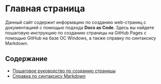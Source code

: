 # Главная страница
Данный сайт содержит информацию по созданию web-страниц с документацией с помощью подхода **Docs as Code**.
Здесь вы найдете пошаговую инструкцию по созданию страницы на GitHub Pages с помощью GitHub на базе ОС Windows, а также справку по синтаксису Markdown.
## Содержание
- [Пошаговое руководство по созданию страницы]()
- [Справка по синтаксису Markdown]()
